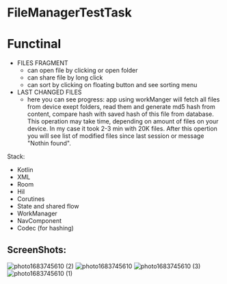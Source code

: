 # FileManagerTestTask

# Functinal
- FILES FRAGMENT
  - can open file by clicking or open folder
  - can share file by long click
  - can sort by clicking on floating button and see sorting menu
- LAST CHANGED FILES
  - here you can see progress: app using workManger will fetch all files from device exept folders, read them and generate md5 hash from content,
    compare hash with saved hash of this file from database. This operation may take time, depending 
    on amount of files on your device. In my case it took 2-3 min with 20K files. After this opertion you will see list of modified
    files since last session or message "Nothin found".

Stack:
- Kotlin
- XML
- Room
- Hil
- Corutines
- State and shared flow
- WorkManager
- NavComponent
- Codec (for hashing)

## ScreenShots:
![photo1683745610 (2)](https://github.com/BoikoIlya/FileManagerTestTask/assets/100340546/0f5bef60-70b7-47bd-9020-ea29c99a2bbc)
![photo1683745610](https://github.com/BoikoIlya/FileManagerTestTask/assets/100340546/0cc0f9b8-60cd-4447-b9fd-d958e4baf60e)
![photo1683745610 (3)](https://github.com/BoikoIlya/FileManagerTestTask/assets/100340546/cfd071b9-887d-47b9-a7f4-57b1c9ebc2d9)
![photo1683745610 (1)](https://github.com/BoikoIlya/FileManagerTestTask/assets/100340546/9556ad0f-789d-4033-a714-0b0b94b49648)
